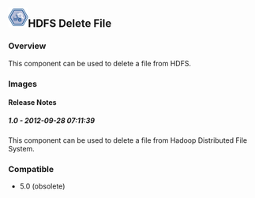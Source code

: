 ## <img src='./logo.jpg' width='40' height='40'>HDFS Delete File

### Overview
This component can be used to delete a file from HDFS.
### Images




#### Release Notes

##### 1.0 - 2012-09-28 07:11:39
This component can be used to delete a file from Hadoop Distributed File System. 
### Compatible
 -  5.0 (obsolete)